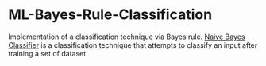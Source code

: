 # ML-Bayes-Rule-Classification

Implementation of a classification technique via Bayes rule. [Naive Bayes Classifier](https://en.wikipedia.org/wiki/Naive_Bayes_classifier) is a classification technique that attempts to classify an input after training a set of dataset.
